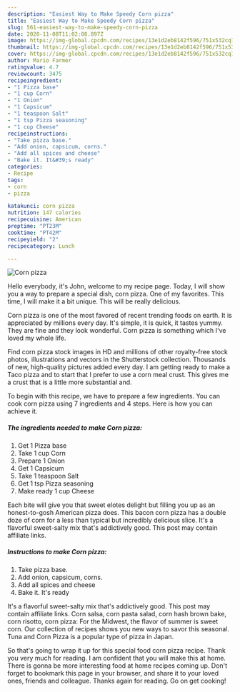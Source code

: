 ```yaml
---
description: "Easiest Way to Make Speedy Corn pizza"
title: "Easiest Way to Make Speedy Corn pizza"
slug: 561-easiest-way-to-make-speedy-corn-pizza
date: 2020-11-08T11:02:08.897Z
image: https://img-global.cpcdn.com/recipes/13e1d2eb8142f596/751x532cq70/corn-pizza-recipe-main-photo.jpg
thumbnail: https://img-global.cpcdn.com/recipes/13e1d2eb8142f596/751x532cq70/corn-pizza-recipe-main-photo.jpg
cover: https://img-global.cpcdn.com/recipes/13e1d2eb8142f596/751x532cq70/corn-pizza-recipe-main-photo.jpg
author: Mario Farmer
ratingvalue: 4.7
reviewcount: 3475
recipeingredient:
- "1 Pizza base"
- "1 cup Corn"
- "1 Onion"
- "1 Capsicum"
- "1 teaspoon Salt"
- "1 tsp Pizza seasoning"
- "1 cup Cheese"
recipeinstructions:
- "Take pizza base."
- "Add onion, capsicum, corns."
- "Add all spices and cheese"
- "Bake it. It&#39;s ready"
categories:
- Recipe
tags:
- corn
- pizza

katakunci: corn pizza 
nutrition: 147 calories
recipecuisine: American
preptime: "PT23M"
cooktime: "PT42M"
recipeyield: "2"
recipecategory: Lunch

---
```



![Corn pizza](https://img-global.cpcdn.com/recipes/13e1d2eb8142f596/751x532cq70/corn-pizza-recipe-main-photo.jpg)

Hello everybody, it's John, welcome to my recipe page. Today, I will show you a way to prepare a special dish, corn pizza. One of my favorites. This time, I will make it a bit unique. This will be really delicious.

Corn pizza is one of the most favored of recent trending foods on earth. It is appreciated by millions every day. It's simple, it is quick, it tastes yummy. They are fine and they look wonderful. Corn pizza is something which I've loved my whole life.

Find corn pizza stock images in HD and millions of other royalty-free stock photos, illustrations and vectors in the Shutterstock collection. Thousands of new, high-quality pictures added every day. I am getting ready to make a Taco pizza and to start that I prefer to use a corn meal crust. This gives me a crust that is a little more substantial and.


To begin with this recipe, we have to prepare a few ingredients. You can cook corn pizza using 7 ingredients and 4 steps. Here is how you can achieve it.

<!--inarticleads1-->

##### The ingredients needed to make Corn pizza:

1. Get 1 Pizza base
1. Take 1 cup Corn
1. Prepare 1 Onion
1. Get 1 Capsicum
1. Take 1 teaspoon Salt
1. Get 1 tsp Pizza seasoning
1. Make ready 1 cup Cheese


Each bite will give you that sweet elotes delight but filling you up as an honest-to-gosh American pizza does. This bacon corn pizza has a double doze of corn for a less than typical but incredibly delicious slice. It&#39;s a flavorful sweet-salty mix that&#39;s addictively good. This post may contain affiliate links. 

<!--inarticleads2-->

##### Instructions to make Corn pizza:

1. Take pizza base.
1. Add onion, capsicum, corns.
1. Add all spices and cheese
1. Bake it. It&#39;s ready


It&#39;s a flavorful sweet-salty mix that&#39;s addictively good. This post may contain affiliate links. Corn salsa, corn pasta salad, corn hash brown bake, corn risotto, corn pizza: For the Midwest, the flavor of summer is sweet corn. Our collection of recipes shows you new ways to savor this seasonal. Tuna and Corn Pizza is a popular type of pizza in Japan. 

So that's going to wrap it up for this special food corn pizza recipe. Thank you very much for reading. I am confident that you will make this at home. There is gonna be more interesting food at home recipes coming up. Don't forget to bookmark this page in your browser, and share it to your loved ones, friends and colleague. Thanks again for reading. Go on get cooking!
